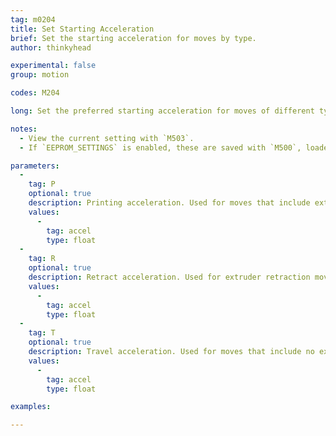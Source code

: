 ```yaml
---
tag: m0204
title: Set Starting Acceleration
brief: Set the starting acceleration for moves by type.
author: thinkyhead

experimental: false
group: motion

codes: M204

long: Set the preferred starting acceleration for moves of different types.

notes:
  - View the current setting with `M503`.
  - If `EEPROM_SETTINGS` is enabled, these are saved with `M500`, loaded with `M501`, and reset with `M502`.

parameters:
  -
    tag: P
    optional: true
    description: Printing acceleration. Used for moves that include extrusion (i.e., which employ the current tool).
    values:
      -
        tag: accel
        type: float
  -
    tag: R
    optional: true
    description: Retract acceleration. Used for extruder retraction moves.
    values:
      -
        tag: accel
        type: float
  -
    tag: T
    optional: true
    description: Travel acceleration. Used for moves that include no extrusion.
    values:
      -
        tag: accel
        type: float

examples:

---
```


